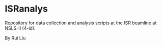 # ISRanalys
Repository for data collection and analysis scripts at the ISR beamline at NSLS-II (4-id).

By Rui Liu
